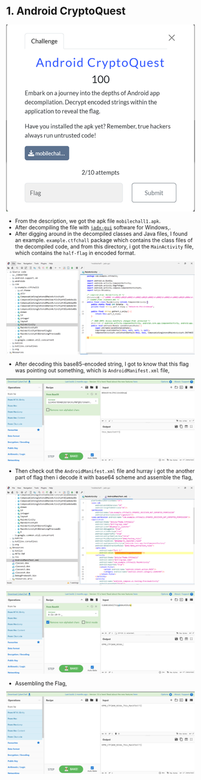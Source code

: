 # 1. Android CryptoQuest

![1%20Android%20CryptoQuest%20621ca7273b7d4c5583d51c9212888baf/Screenshot_2024-08-11_122111.png](1%20Android%20CryptoQuest%20621ca7273b7d4c5583d51c9212888baf/Screenshot_2024-08-11_122111.png)

- From the description, we got the apk file `mobilechall1.apk`.
- After decompiling the file with [`jadx-gui`](https://github.com/skylot/jadx) software for Windows,.
- After digging around in the decompiled classes and Java files, I found an example. `example.ctfchall` package which contains the class files of the decompiled code, and from this directory, i got the `MainActivity` file, which contains the `half-flag` in encoded format.

![1%20Android%20CryptoQuest%20621ca7273b7d4c5583d51c9212888baf/image.png](1%20Android%20CryptoQuest%20621ca7273b7d4c5583d51c9212888baf/image.png)

- After decoding this base85-encoded string, I got to know that this flag was pointing out something, which is `AndroidManifest.xml` file,

![1%20Android%20CryptoQuest%20621ca7273b7d4c5583d51c9212888baf/image%201.png](1%20Android%20CryptoQuest%20621ca7273b7d4c5583d51c9212888baf/image%201.png)

- Then check out the `AndroidManifest.xml` file and hurray i got the another part of flag then i decode it with base64 scheme and assemble the flag,

![1%20Android%20CryptoQuest%20621ca7273b7d4c5583d51c9212888baf/image%202.png](1%20Android%20CryptoQuest%20621ca7273b7d4c5583d51c9212888baf/image%202.png)

![1%20Android%20CryptoQuest%20621ca7273b7d4c5583d51c9212888baf/image%203.png](1%20Android%20CryptoQuest%20621ca7273b7d4c5583d51c9212888baf/image%203.png)

- Assembling the Flag,

![1%20Android%20CryptoQuest%20621ca7273b7d4c5583d51c9212888baf/image%204.png](1%20Android%20CryptoQuest%20621ca7273b7d4c5583d51c9212888baf/image%204.png)